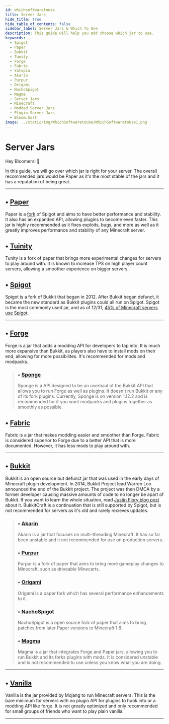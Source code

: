 ```yaml
---
id: whichsoftwaretouse
title: Server Jars
hide_title: true
hide_table_of_contents: false
sidebar_label: Server Jars & Which To Use
description: This guide will help you add choose which jar to use.
keywords:
  - Spigot
  - Paper
  - Bukkit
  - Tunity
  - Forge
  - Fabric
  - Yatopia
  - Akarin
  - Purpur
  - Origami
  - NachoSpigot
  - Magma
  - Server Jars
  - Minecraft
  - Modded Server Jars
  - Plugin Server Jars
  - Bloom.host
image: ../static/img/WhichSoftwaretoUse/WhichSoftwaretoUse1.png
---
```

# Server Jars 
Hey Bloomers! 👋 

In this guide, we will go over which jar is right for your server. The overall recommended jars would be Paper as it's the most stable of the jars and it has a reputation of being great.

---

## • [Paper](https://github.com/PaperMC/Paper)
Paper is a [fork](https://en.wikipedia.org/wiki/Fork_(software_development)) of Spigot and aims to have better performance and stability. It also has an expanded API, allowing plugins to become even faster. This jar is highly recommended as it fixes exploits, bugs, and more as well as it greatly improves performance and stability of any Minecraft server. 

## • [Tuinity](https://github.com/Spottedleaf/Tuinity)
Tunity is a fork of paper that brings more experimental changes for servers to play around with. It is known to increase TPS on high player count servers, allowing a smoother experience on bigger servers.

## • [Spigot](https://www.spigotmc.org/)
Spigot is a fork of Bukkit that began in 2012. After Bukkit began defunct, it became the new standard as Bukkit plugins could all run on Spigot. Spigot is the most commonly used jar, and as of 12/31, [45% of Minecraft servers use Spigot](https://bstats.org/plugin/bukkit/_bukkit_/1).

---

## • [Forge](https://files.minecraftforge.net/)
Forge is a jar that adds a modding API for developers to tap into. It is much more expansive than Bukkit, as players also have to install mods on their end, allowing for more possibilites. It's recommended for mods and modpacks.
> 
> ### • [Sponge](https://www.spongepowered.org/)
> Sponge is a API designed to be an overhaul of the Bukkit API that allows you to run Forge as well as plugins. It doesn't run Bukkit or any of its fork plugins. Currently, Sponge is on version 1.12.2 and is recommended for if you want modpacks and plugins together as smoothly as possible.

## • [Fabric](https://fabricmc.net/)
Fabric is a jar that makes modding easier and smoother than Forge. Fabric is considered superior to Forge due to a better API that is more documented. However, it has less mods to play around with. 

---

## • [Bukkit](https://bukkit.org/)
Bukkit is an open source but defunct jar that was used in the early days of Minecraft plugin development. In 2014, Bukkit Project lead Warren Loo announced the end of the Bukkit project. The project was then DMCA by a former developer causing massive amounts of code to no longer be apart of Bukkit. If you want to learn the whole situation, read [Justin Flory blog post](https://blog.jwf.io/2020/04/open-source-minecraft-bukkit-gpl/) about it. BukkitCraft is a continuation that is still supported by Spigot, but is not recommended for servers as it's old and rarely recieves updates.

> ### • [Akarin](https://github.com/Akarin-project/Akarin)
> Akarin is a jar that focuses on multi-threading Minecraft. It has so far been unstable and it not recommended for use on production servers.
> 
> ### • [Purpur](https://github.com/pl3xgaming/Purpur)
> Purpur is a fork of paper that aims to bring more gameplay changes to Minecraft, such as driveable Minecarts.
> 
> ### • [Origami](https://github.com/Minebench/Origami)
> Origami is a paper fork which has several performance enhancements to it.
> 
> ### • [NachoSpigot](https://github.com/CobbleSword/NachoSpigot)
> NachoSpigot is a open source fork of paper that aims to bring patches from later Paper versions to Minecraft 1.8.
> 
> ### • [Magma](https://magmafoundation.org/)
> Magma is a jar that integrates Forge and Paper jars, allowing you to run Bukkit and its forks plugins with mods. It is considered unstable and is not recommended to use unless you know what you are doing.
> 

---

## • [Vanilla](https://www.minecraft.net/en-us/download/server)
Vanilla is the jar provided by Mojang to run Minecraft servers. This is the bare minimum for servers with no plugin API for plugins to hook into or a modding API like forge. It is not greatly optimized and only recommended for small groups of friends who want to play plain vanilla.

---